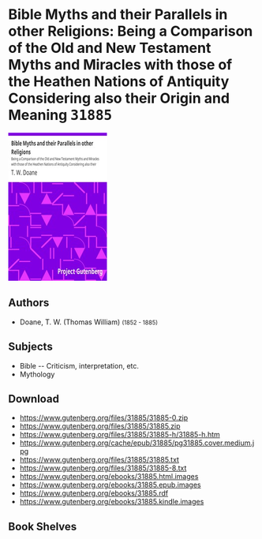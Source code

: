 # Bible Myths and their Parallels in other Religions: Being a Comparison of the Old and New Testament Myths and Miracles with those of the Heathen Nations of Antiquity Considering also their Origin and Meaning <kbd>31885</kbd>

![](./cover.medium.jpg "")

## Authors


 - Doane, T. W. (Thomas William) <small>(1852 - 1885)</small>

## Subjects


 - Bible -- Criticism, interpretation, etc.
 - Mythology

## Download


 - https://www.gutenberg.org/files/31885/31885-0.zip
 - https://www.gutenberg.org/files/31885/31885.zip
 - https://www.gutenberg.org/files/31885/31885-h/31885-h.htm
 - https://www.gutenberg.org/cache/epub/31885/pg31885.cover.medium.jpg
 - https://www.gutenberg.org/files/31885/31885.txt
 - https://www.gutenberg.org/files/31885/31885-8.txt
 - https://www.gutenberg.org/ebooks/31885.html.images
 - https://www.gutenberg.org/ebooks/31885.epub.images
 - https://www.gutenberg.org/ebooks/31885.rdf
 - https://www.gutenberg.org/ebooks/31885.kindle.images

## Book Shelves


